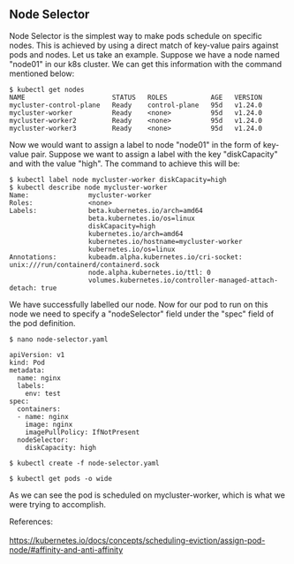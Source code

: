 ## Node Selector
Node Selector is the simplest way to make pods schedule on specific nodes. 
This is achieved by using a direct match of key-value pairs against pods and nodes. 
Let us take an example. Suppose we have a node named "node01" in our k8s cluster. 
We can get this information with the command mentioned below:

``` shell
$ kubectl get nodes
NAME                      STATUS   ROLES           AGE   VERSION
mycluster-control-plane   Ready    control-plane   95d   v1.24.0
mycluster-worker          Ready    <none>          95d   v1.24.0
mycluster-worker2         Ready    <none>          95d   v1.24.0
mycluster-worker3         Ready    <none>          95d   v1.24.0
```

Now we would want to assign a label to node "node01" in the form of key-value pair. 
Suppose we want to assign a label with the key "diskCapacity" and with the value "high". 
The command to achieve this will be:

``` shell
$ kubectl label node mycluster-worker diskCapacity=high
$ kubectl describe node mycluster-worker
Name:               mycluster-worker
Roles:              <none>
Labels:             beta.kubernetes.io/arch=amd64
                    beta.kubernetes.io/os=linux
                    diskCapacity=high
                    kubernetes.io/arch=amd64
                    kubernetes.io/hostname=mycluster-worker
                    kubernetes.io/os=linux
Annotations:        kubeadm.alpha.kubernetes.io/cri-socket: unix:///run/containerd/containerd.sock
                    node.alpha.kubernetes.io/ttl: 0
                    volumes.kubernetes.io/controller-managed-attach-detach: true
```

We have successfully labelled our node.
Now for our pod to run on this node we need to specify a "nodeSelector" field under the "spec" field of the pod definition.

``` shell
$ nano node-selector.yaml

apiVersion: v1
kind: Pod
metadata:
  name: nginx
  labels:
    env: test
spec:
  containers:
  - name: nginx
    image: nginx
    imagePullPolicy: IfNotPresent
  nodeSelector:
    diskCapacity: high

$ kubectl create -f node-selector.yaml

$ kubectl get pods -o wide
```

As we can see the pod is scheduled on mycluster-worker, which is what we were trying to accomplish.

References:<br/><br/>
https://kubernetes.io/docs/concepts/scheduling-eviction/assign-pod-node/#affinity-and-anti-affinity
